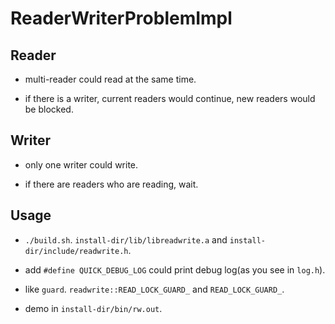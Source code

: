 # ReaderWriterProblemImpl

## Reader

+ multi-reader could read at the same time.

+ if there is a writer, current readers would continue, new readers would be blocked.

## Writer

+ only one writer could write.

+ if there are readers who are reading, wait.

## Usage

+ `./build.sh`. `install-dir/lib/libreadwrite.a` and `install-dir/include/readwrite.h`.

+ add `#define QUICK_DEBUG_LOG` could print debug log(as you see in `log.h`).

+ like `guard`. `readwrite::READ_LOCK_GUARD_` and `READ_LOCK_GUARD_`.

+ demo in `install-dir/bin/rw.out`.
